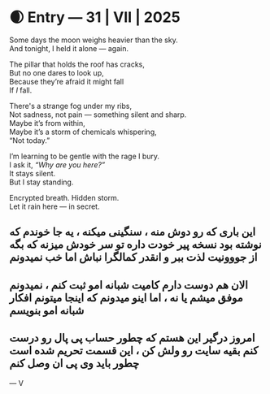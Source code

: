 # 🌒 Entry — 31 | VII | 2025

Some days the moon weighs heavier than the sky.  
And tonight, I held it alone — again.

The pillar that holds the roof has cracks,  
But no one dares to look up,  
Because they’re afraid it might fall  
If *I* fall.

There's a strange fog under my ribs,  
Not sadness, not pain — something silent and sharp.  
Maybe it’s from within,  
Maybe it’s a storm of chemicals whispering,  
“Not today.”

I’m learning to be gentle with the rage I bury.  
I ask it, *“Why are you here?”*  
It stays silent.  
But I stay standing.

Encrypted breath. Hidden storm.  
Let it rain here — in secret.

این باری که رو دوش منه ، سنگینی میکنه ، یه جا خوندم که نوشته بود نسخه پیر خودت داره تو سر خودش میزنه که بگه از جووونیت لذت ببر و انقدر کمالگرا نباش اما خب نمیدونم
---
الان هم دوست دارم کامیت شبانه امو ثبت کنم ، نمیدونم موفق میشم یا نه ، اما اینو میدونم که اینجا میتونم افکار شبانه امو بنویسم 
---
امروز درگیر این هستم که چطور حساب پی پال رو درست کنم بقیه سایت رو ولش کن ، این قسمت تحریم شده است چطور باید وی پی ان وصل کنم 
---


— V
